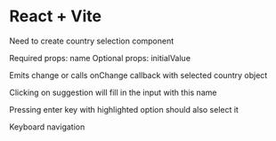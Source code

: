 # React + Vite

Need to create country selection component

Required props: name
Optional props: initialValue

Emits change or calls onChange callback with selected country object

Clicking on suggestion will fill in the input with this name

Pressing enter key with highlighted option should also select it

Keyboard navigation
